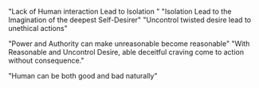 
"Lack of Human interaction Lead to Isolation "
"Isolation Lead to the Imagination of the deepest Self-Desirer"
"Uncontrol twisted desire lead to unethical actions"

"Power and Authority can make unreasonable become reasonable"
"With Reasonable and Uncontrol Desire, able deceitful craving come to action without consequence."


"Human can be both good and bad naturally"



